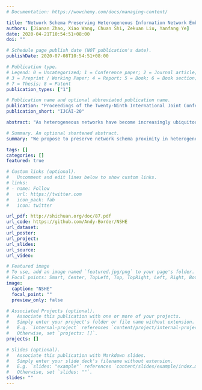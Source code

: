 ```yaml
---
# Documentation: https://wowchemy.com/docs/managing-content/

title: "Network Schema Preserving Heterogeneous Information Network Embedding"
authors: [Jianan Zhao, Xiao Wang, Chuan Shi, Zekuan Liu, Yanfang Ye]
date: 2020-04-21T10:54:51+08:00
doi: ""

# Schedule page publish date (NOT publication's date).
publishDate: 2020-07-08T10:54:51+08:00

# Publication type.
# Legend: 0 = Uncategorized; 1 = Conference paper; 2 = Journal article;
# 3 = Preprint / Working Paper; 4 = Report; 5 = Book; 6 = Book section;
# 7 = Thesis; 8 = Patent
publication_types: ["1"]

# Publication name and optional abbreviated publication name.
publication: "Proceedings of the Twenty-Ninth International Joint Conference on Artificial Intelligence"
publication_short: "IJCAI-20"

abstract: "As heterogeneous networks have become increasingly ubiquitous, Heterogeneous Information Network (HIN) embedding, aiming to project nodes into a low-dimensional space while preserving the heterogeneous structure, has drawn increasing attention in recent years. Many of the existing HIN embedding methods adopt meta-path guided random walk to retain both the semantics and structural correlations between different types of nodes. However, the selection of meta-paths is still an open problem, which either depends on domain knowledge or is learned from label information. As a uniform blueprint of HIN, the network schema comprehensively embraces the high-order structure and contains rich semantics. In this paper, we make the ﬁrst attempt to study network schema preserving HIN embedding, and propose a novel model named NSHE. In NSHE, a network schema sampling method is ﬁrst proposed to generate subgraphs (i.e., schema instances), and then multi-task learning task is built to preserve the heterogeneous structure of each schema instance. Besides preserving pairwise structure information, NSHE is able to retain high-order structure (i.e., network schema). Extensive experiments on three real-world datasets demonstrate that our proposed model NSHE significantly outperforms the state-of-the-art methods."

# Summary. An optional shortened abstract.
summary: "We propose to preserve network schema proximity in heterogeneous information network embedding."

tags: []
categories: []
featured: true

# Custom links (optional).
#   Uncomment and edit lines below to show custom links.
# links:
# - name: Follow
#   url: https://twitter.com
#   icon_pack: fab
#   icon: twitter

url_pdf: http://shichuan.org/doc/87.pdf
url_code: https://github.com/Andy-Border/NSHE
url_dataset:
url_poster:
url_project:
url_slides:
url_source:
url_video:

# Featured image
# To use, add an image named `featured.jpg/png` to your page's folder. 
# Focal points: Smart, Center, TopLeft, Top, TopRight, Left, Right, BottomLeft, Bottom, BottomRight.
image:
  caption: "NSHE"
  focal_point: ""
  preview_only: false

# Associated Projects (optional).
#   Associate this publication with one or more of your projects.
#   Simply enter your project's folder or file name without extension.
#   E.g. `internal-project` references `content/project/internal-project/index.md`.
#   Otherwise, set `projects: []`.
projects: []

# Slides (optional).
#   Associate this publication with Markdown slides.
#   Simply enter your slide deck's filename without extension.
#   E.g. `slides: "example"` references `content/slides/example/index.md`.
#   Otherwise, set `slides: ""`.
slides: ""
---
```


